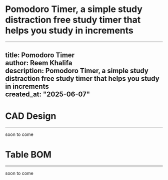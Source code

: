 # Pomodoro Timer, a simple study distraction free study timer that helps you study in increments 
--- 
title: Pomodoro Timer  
author: Reem Khalifa  
description: Pomodoro Timer, a simple study distraction free study timer that helps you study in increments  
created_at: "2025-06-07"
---
# CAD Design
---
soon to come

# Table BOM
--- 
soon to come
